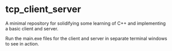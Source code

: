 # tcp_client_server
A minimal repository for solidifying some learning of C++ and implementing a basic client and server.

Run the main.exe files for the client and server in separate terminal windows to see in action.
